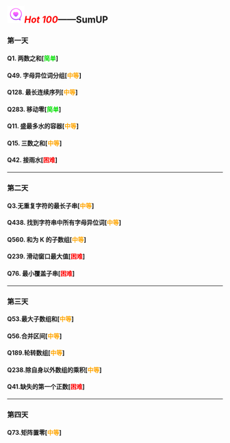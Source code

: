 ## <img src="./Hot100.png" width=40/><font color="red">*Hot 100*</font>——SumUP
### 第一天

#### Q1. 两数之和[<font color="gren">简单</font>]

#### Q49. 字母异位词分组[<font color="orange">中等</font>]

#### Q128. 最长连续序列[<font color="orange">中等</font>]

#### Q283. 移动零[<font color="gren">简单</font>]

#### Q11. 盛最多水的容器[<font color="orange">中等</font>]

#### Q15. 三数之和[<font color="orange">中等</font>]

#### Q42. 接雨水[<font color="red">困难</font>]

------

### 第二天

#### Q3.无重复字符的最长子串[<font color="orange">中等</font>]

#### Q438. 找到字符串中所有字母异位词[<font color="orange">中等</font>]

#### Q560. 和为 K 的子数组[<font color="orange">中等</font>]

#### Q239. 滑动窗口最大值[<font color="red">困难</font>]

#### Q76. 最小覆盖子串[<font color="red">困难</font>]

------

### 第三天

#### <a href=".\Day3\Q53\Q53.md" style="text-decoration: none;">Q53.最大子数组和[<font color="orange">中等</font>]</a>

#### <a href=".\Day3\Q56\Q56.md" style="text-decoration: none;">Q56.合并区间[<font color="orange">中等</font>]</a>

#### <a href=".\Day3\Q189\Q189.md" style="text-decoration: none;">Q189.轮转数组[<font color="orange">中等</font>]</a>

#### <a href=".\Day3\Q238\Q238.md" style="text-decoration: none;">Q238.除自身以外数组的乘积[<font color="orange">中等</font>]</a>

#### <a href=".\Day3\Q41\Q41.md" style="text-decoration: none;">Q41.缺失的第一个正数[<font color="red">困难</font>]</a>

------

### 第四天

#### <a href=".\Day4\Q73\Q73.md" style="text-decoration: none;">Q73.矩阵置零[<font color="orange">中等</font>]</a>
